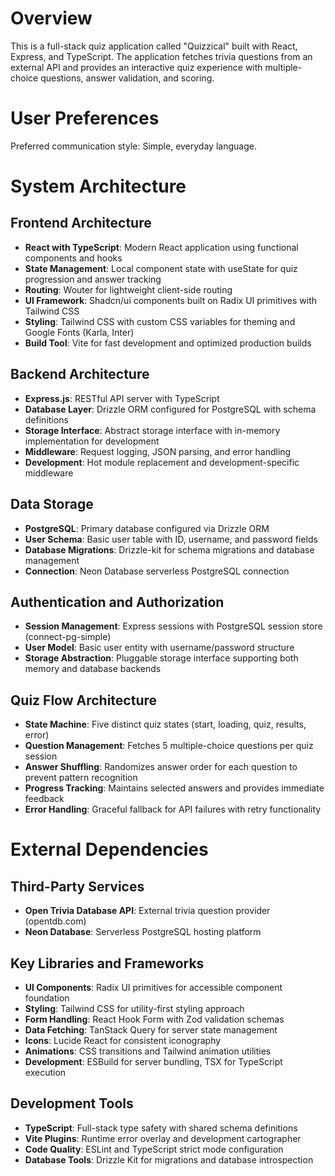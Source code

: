 # Overview

This is a full-stack quiz application called "Quizzical" built with React, Express, and TypeScript. The application fetches trivia questions from an external API and provides an interactive quiz experience with multiple-choice questions, answer validation, and scoring.

# User Preferences

Preferred communication style: Simple, everyday language.

# System Architecture

## Frontend Architecture
- **React with TypeScript**: Modern React application using functional components and hooks
- **State Management**: Local component state with useState for quiz progression and answer tracking
- **Routing**: Wouter for lightweight client-side routing
- **UI Framework**: Shadcn/ui components built on Radix UI primitives with Tailwind CSS
- **Styling**: Tailwind CSS with custom CSS variables for theming and Google Fonts (Karla, Inter)
- **Build Tool**: Vite for fast development and optimized production builds

## Backend Architecture
- **Express.js**: RESTful API server with TypeScript
- **Database Layer**: Drizzle ORM configured for PostgreSQL with schema definitions
- **Storage Interface**: Abstract storage interface with in-memory implementation for development
- **Middleware**: Request logging, JSON parsing, and error handling
- **Development**: Hot module replacement and development-specific middleware

## Data Storage
- **PostgreSQL**: Primary database configured via Drizzle ORM
- **User Schema**: Basic user table with ID, username, and password fields
- **Database Migrations**: Drizzle-kit for schema migrations and database management
- **Connection**: Neon Database serverless PostgreSQL connection

## Authentication and Authorization
- **Session Management**: Express sessions with PostgreSQL session store (connect-pg-simple)
- **User Model**: Basic user entity with username/password structure
- **Storage Abstraction**: Pluggable storage interface supporting both memory and database backends

## Quiz Flow Architecture
- **State Machine**: Five distinct quiz states (start, loading, quiz, results, error)
- **Question Management**: Fetches 5 multiple-choice questions per quiz session
- **Answer Shuffling**: Randomizes answer order for each question to prevent pattern recognition
- **Progress Tracking**: Maintains selected answers and provides immediate feedback
- **Error Handling**: Graceful fallback for API failures with retry functionality

# External Dependencies

## Third-Party Services
- **Open Trivia Database API**: External trivia question provider (opentdb.com)
- **Neon Database**: Serverless PostgreSQL hosting platform

## Key Libraries and Frameworks
- **UI Components**: Radix UI primitives for accessible component foundation
- **Styling**: Tailwind CSS for utility-first styling approach
- **Form Handling**: React Hook Form with Zod validation schemas
- **Data Fetching**: TanStack Query for server state management
- **Icons**: Lucide React for consistent iconography
- **Animations**: CSS transitions and Tailwind animation utilities
- **Development**: ESBuild for server bundling, TSX for TypeScript execution

## Development Tools
- **TypeScript**: Full-stack type safety with shared schema definitions
- **Vite Plugins**: Runtime error overlay and development cartographer
- **Code Quality**: ESLint and TypeScript strict mode configuration
- **Database Tools**: Drizzle Kit for migrations and database introspection